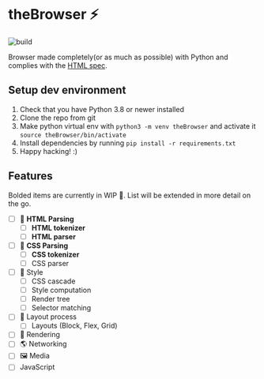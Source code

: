 # theBrowser :zap:

![build](https://github.com/aaralh/theBrowser/workflows/CI-Build/badge.svg)


Browser made completely(or as much as possible) with Python and complies with the [HTML spec](https://html.spec.whatwg.org).

## Setup dev environment

1. Check that you have Python 3.8 or newer installed
2. Clone the repo from git
3. Make python virtual env with ```python3 -m venv theBrowser``` and activate it ```source theBrowser/bin/activate```
4. Install dependencies by running ```pip install -r requirements.txt```
5. Happy hacking! :)

## Features

Bolded items are currently in WIP :construction:. List will be extended in more detail on the go.

- [ ] :memo: **HTML Parsing**
    - [ ] **HTML tokenizer**
    - [ ] **HTML parser**
- [ ] :memo: **CSS Parsing**
    - [ ] **CSS tokenizer**
    - [ ] CSS parser
- [ ] :triangular_ruler: Style
    - [ ] CSS cascade
    - [ ] Style computation
    - [ ] Render tree
    - [ ] Selector matching
- [ ] :flower_playing_cards: Layout process
    - [ ] Layouts (Block, Flex, Grid)
- [ ] :art: Rendering
- [ ] :earth_americas: Networking
- [ ] :framed_picture: Media
- [ ] JavaScript
